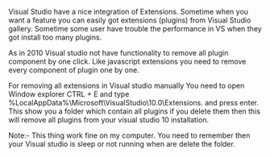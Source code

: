 <p>Visual Studio have a nice integration of Extensions. Sometime when you want a feature you can easily got extensions (plugins) from Visual Studio gallery. Sometime some user have trouble the performance in VS when they got install too many plugins.</p>

<p>As in 2010 Visual studio not have functionality to remove all plugin component by one click. Like javascript extensions you need to remove every component of plugin one by one.</p>

<p>For removing all extensions in Visual studio manually You need to open Window explorer CTRL + E and type %LocalAppData%\Microsoft\VisualStudio\10.0\Extensions. and press enter. This show you a folder which contain all plugins if you delete them then this will remove all plugins from your visual studio 10 installation. </p>

<p>Note:- This thing work fine on my computer. You need to remember then your Visual studio is sleep or not running when are delete the folder.</p>
